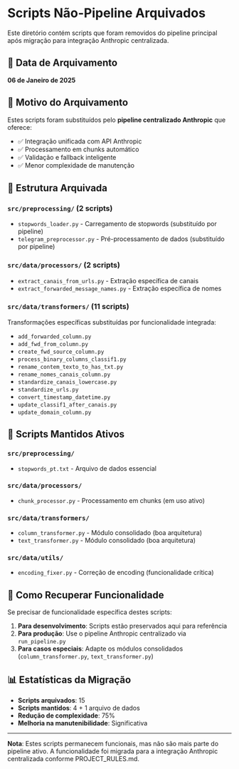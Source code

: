 # Scripts Não-Pipeline Arquivados

Este diretório contém scripts que foram removidos do pipeline principal após migração para integração Anthropic centralizada.

## 📅 Data de Arquivamento
**06 de Janeiro de 2025**

## 🔄 Motivo do Arquivamento
Estes scripts foram substituídos pelo **pipeline centralizado Anthropic** que oferece:
- ✅ Integração unificada com API Anthropic
- ✅ Processamento em chunks automático
- ✅ Validação e fallback inteligente
- ✅ Menor complexidade de manutenção

## 📁 Estrutura Arquivada

### `src/preprocessing/` (2 scripts)
- `stopwords_loader.py` - Carregamento de stopwords (substituído por pipeline)
- `telegram_preprocessor.py` - Pré-processamento de dados (substituído por pipeline)

### `src/data/processors/` (2 scripts)
- `extract_canais_from_urls.py` - Extração específica de canais
- `extract_forwarded_message_names.py` - Extração específica de nomes

### `src/data/transformers/` (11 scripts)
Transformações específicas substituídas por funcionalidade integrada:
- `add_forwarded_column.py`
- `add_fwd_from_column.py`
- `create_fwd_source_column.py`
- `process_binary_columns_classif1.py`
- `rename_contem_texto_to_has_txt.py`
- `rename_nomes_canais_column.py`
- `standardize_canais_lowercase.py`
- `standardize_urls.py`
- `convert_timestamp_datetime.py`
- `update_classif1_after_canais.py`
- `update_domain_column.py`

## 💾 Scripts Mantidos Ativos

### `src/preprocessing/`
- `stopwords_pt.txt` - Arquivo de dados essencial

### `src/data/processors/`
- `chunk_processor.py` - Processamento em chunks (em uso ativo)

### `src/data/transformers/`
- `column_transformer.py` - Módulo consolidado (boa arquitetura)
- `text_transformer.py` - Módulo consolidado (boa arquitetura)

### `src/data/utils/`
- `encoding_fixer.py` - Correção de encoding (funcionalidade crítica)

## 🔧 Como Recuperar Funcionalidade

Se precisar de funcionalidade específica destes scripts:

1. **Para desenvolvimento**: Scripts estão preservados aqui para referência
2. **Para produção**: Use o pipeline Anthropic centralizado via `run_pipeline.py`
3. **Para casos especiais**: Adapte os módulos consolidados (`column_transformer.py`, `text_transformer.py`)

## 📊 Estatísticas da Migração

- **Scripts arquivados**: 15
- **Scripts mantidos**: 4 + 1 arquivo de dados
- **Redução de complexidade**: 75%
- **Melhoria na manutenibilidade**: Significativa

---

**Nota**: Estes scripts permanecem funcionais, mas não são mais parte do pipeline ativo. A funcionalidade foi migrada para a integração Anthropic centralizada conforme PROJECT_RULES.md.